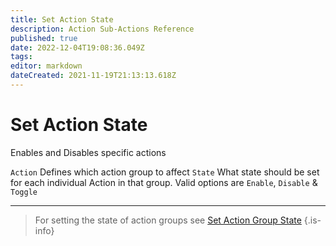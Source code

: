 ```yaml
---
title: Set Action State
description: Action Sub-Actions Reference
published: true
date: 2022-12-04T19:08:36.049Z
tags: 
editor: markdown
dateCreated: 2021-11-19T21:13:13.618Z
---
```


# Set Action State
Enables and Disables specific actions 

`Action`	Defines which action group to affect
`State` What state should be set for each individual Action in that group. Valid options are `Enable`, `Disable` & `Toggle`

***

> For setting the state of action groups see [Set Action Group State](/en/Sub-Actions/action-group-state)
{.is-info}